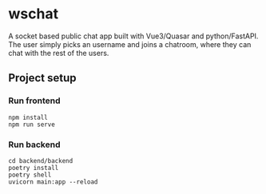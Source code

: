 # wschat

A socket based public chat app built with Vue3/Quasar and python/FastAPI. The user simply picks an username and joins a chatroom, where they can chat with the rest of the users.

## Project setup


### Run frontend
```
npm install
npm run serve
```

### Run backend
```
cd backend/backend
poetry install
poetry shell
uvicorn main:app --reload
```
